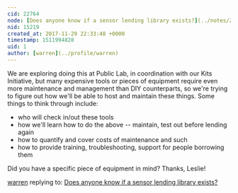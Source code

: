 ```yaml
---
cid: 22764
node: [Does anyone know if a sensor lending library exists?](../notes/Zengirl2/11-21-2017/does-anyone-know-if-a-sensor-lending-library-exists)
nid: 15219
created_at: 2017-11-29 22:33:48 +0000
timestamp: 1511994828
uid: 1
author: [warren](../profile/warren)
---
```


We are exploring doing this at Public Lab, in coordination with our Kits Initiative, but many expensive tools or pieces of equipment require even more maintenance and management than DIY counterparts, so we're trying to figure out how we'll be able to host and maintain these things. Some things to think through include:

* who will check in/out these tools
* how we'll learn how to do the above -- maintain, test out before lending again
* how to quantify and cover costs of maintenance and such
* how to provide training, troubleshooting, support for people borrowing them

Did you have a specific piece of equipment in mind? Thanks, Leslie!

[warren](../profile/warren) replying to: [Does anyone know if a sensor lending library exists?](../notes/Zengirl2/11-21-2017/does-anyone-know-if-a-sensor-lending-library-exists)

